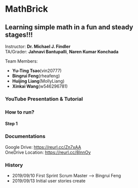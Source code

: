# MathBrick
## Learning simple math in a fun and steady stages!!!

Instructor: **Dr. Michael J. Findler** <br>
TA/Grader: **Jahnavi Bantupalli**, **Naren Kumar Konchada**

Team Members: 
* **Yu-Ting Tsao**(vin20777)
* **Bingrui Feng**(rheafeng)
* **Huijing Liang**(MollyLiang)
* **Xinkai Wang**(w546296781)

### YouTube Presentation & Tutorial

### How to run?
#### Step 1

### Documentations
Google Drive: https://reurl.cc/Zn7xAA <br>
OneDrive Location: https://reurl.cc/8lnnOy

### History
* 2019/09/10 First Sprint Scrum Master --> Bingrui Feng
* 2019/09/13 Initial user stories create

